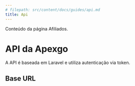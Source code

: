 ```yaml
---
# filepath: src/content/docs/guides/api.md
title: Api
---
```


Conteúdo da página Afiliados.
# API da Apexgo

A API é baseada em Laravel e utiliza autenticação via token.

## Base URL

